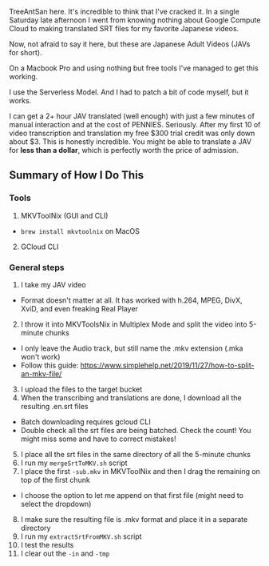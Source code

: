 TreeAntSan here. It's incredible to think that I've cracked it. In a single Saturday late afternoon I went from knowing nothing about Google Compute Cloud to making translated SRT files for my favorite Japanese videos.

Now, not afraid to say it here, but these are Japanese Adult Videos (JAVs for short).

On a Macbook Pro and using nothing but free tools I've managed to get this working.

I use the Serverless Model. And I had to patch a bit of code myself, but it works.

I can get a 2+ hour JAV translated (well enough) with just a few minutes of manual interaction and at the cost of PENNIES. Seriously. After my first 10 of video transcription and translation my free $300 trial credit was only down about $3. This is honestly incredible. You might be able to translate a JAV for **less than a dollar**, which is perfectly worth the price of admission.

## Summary of How I Do This

### Tools

1. MKVToolNix (GUI and CLI)

- `brew install mkvtoolnix` on MacOS

2. GCloud CLI

### General steps

1. I take my JAV video

- Format doesn't matter at all. It has worked with h.264, MPEG, DivX, XviD, and even freaking Real Player

2. I throw it into MKVToolsNix in Multiplex Mode and split the video into 5-minute chunks

- I only leave the Audio track, but still name the .mkv extension (.mka won't work)
- Follow this guide: https://www.simplehelp.net/2019/11/27/how-to-split-an-mkv-file/

3. I upload the files to the target bucket
4. When the transcribing and translations are done, I download all the resulting .en.srt files

- Batch downloading requires gcloud CLI
- Double check all the srt files are being batched. Check the count! You might miss some and have to correct mistakes!

5. I place all the srt files in the same directory of all the 5-minute chunks
6. I run my `mergeSrtToMKV.sh` script
7. I place the first `-sub.mkv` in MKVToolNix and then I drag the remaining on top of the first chunk

- I choose the option to let me append on that first file (might need to select the dropdown)

8. I make sure the resulting file is .mkv format and place it in a separate directory
9. I run my `extractSrtFromMKV.sh` script
10. I test the results
11. I clear out the `-in` and `-tmp`
